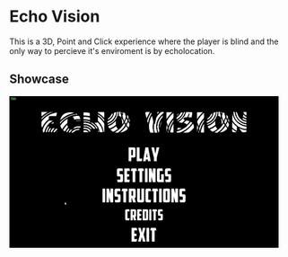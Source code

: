 # Echo Vision
This is a 3D, Point and Click experience where the player is blind and the only way to percieve it's enviroment is by echolocation.

## Showcase
![](https://github.com/kaafgmr/EchoVision/blob/main/Itchio/Showcase.gif)
